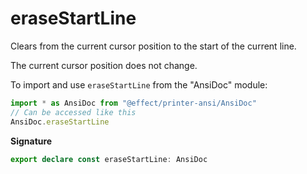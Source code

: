 # eraseStartLine

Clears from the current cursor position to the start of the current line.

The current cursor position does not change.

To import and use `eraseStartLine` from the "AnsiDoc" module:

```ts
import * as AnsiDoc from "@effect/printer-ansi/AnsiDoc"
// Can be accessed like this
AnsiDoc.eraseStartLine
```

**Signature**

```ts
export declare const eraseStartLine: AnsiDoc
```
